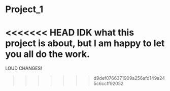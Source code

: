 # Project_1
<<<<<<< HEAD
IDK what this project is about, but I am happy to let you all do the work.
=======

LOUD CHANGES!
>>>>>>> d9def0766371909a256afd149a245c6ccff92052
